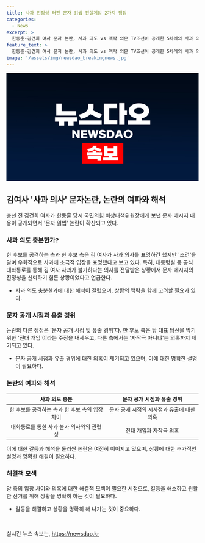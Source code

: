 ```yaml
---
title: 사과 진정성 터진 문자 읽씹 진실게임 2가지 쟁점
categories:
  - News
excerpt: >
  한동훈-김건희 여사 문자 논란, 사과 의도 vs 맥락 의문 TV조선이 공개한 5차례의 사과 의사 문자에 대한 논란. 한 후보 측은 읽씹 주장과 함께 김 여사의 사과가 불충분하다 주장하고, 여론은 맥락을 고려해야 한다는 입장. 또한 문자 공개 시점과 유출 경위에 대한 의혹도 제기되고 있다. 한 후보 측은 전대 개입을 주장하며 한편, 원 후보 측은 한 후보의 친한 기자들에게 문자를 보여준 적 없다고 반박하고 있다.
feature_text: >
  한동훈-김건희 여사 문자 논란, 사과 의도 vs 맥락 의문 TV조선이 공개한 5차례의 사과 의사 문자에 대한 논란. 한 후보 측은 읽씹 주장과 함께 김 여사의 사과가 불충분하다 주장하고, 여론은 맥락을 고려해야 한다는 입장. 또한 문자 공개 시점과 유출 경위에 대한 의혹도 제기되고 있다. 한 후보 측은 전대 개입을 주장하며 한편, 원 후보 측은 한 후보의 친한 기자들에게 문자를 보여준 적 없다고 반박하고 있다.
image: '/assets/img/newsdao_breakingnews.jpg'
---
```


<p><img src="/assets/img/newsdao_breakingnews.jpg" alt="cryptoinkorea 속보" /></p>

<h2 data-ke-size="size26">김여사 '사과 의사' 문자논란, 논란의 여파와 해석</h2>

<p data-ke-size="size16">총선 전 김건희 여사가 한동훈 당시 국민의힘 비상대책위원장에게 보낸 문자 메시지 내용이 공개되면서 '문자 읽씹' 논란이 확산되고 있다.</p>

<h3>사과 의도 충분한가?</h3>

<p data-ke-size="size16">한 후보를 공격하는 측과 한 후보 측은 김 여사가 사과 의사를 표명하긴 했지만 '조건'을 달며 우회적으로 사과에 소극적 입장을 표명했다고 보고 있다. 특히, 대통령실 등 공식 대화통로를 통해 김 여사 사과가 불가하다는 의사를 전달받은 상황에서 문자 메시지의 진정성을 신뢰하기 힘든 상황이었다고 언급한다.</p>

<ul>
<li>사과 의도 충분한가에 대한 해석이 갈렸으며, 상황의 맥락을 함께 고려할 필요가 있다.</li>
</ul>

<h3>문자 공개 시점과 유출 경위</h3>

<p data-ke-size="size16">논란의 다른 쟁점은 '문자 공개 시점 및 유출 경위'다. 한 후보 측은 당 대표 당선을 막기 위한 '전대 개입'이라는 주장을 내세우고, 다른 측에서는 '자작극 아니냐'는 의혹까지 제기되고 있다.</p>

<ul>
<li>문자 공개 시점과 유출 경위에 대한 의혹이 제기되고 있으며, 이에 대한 명확한 설명이 필요하다.</li>
</ul>

<h3>논란의 여파와 해석</h3>

<table>
<thead>
<tr>
<th style="text-align: center; height: 17px;"><b>사과 의도 충분</b></th>
<th style="text-align: center; height: 17px;"><b>문자 공개 시점과 유출 경위</b></th>
</tr>
</thead>
<tbody>
<tr>
<td style="text-align: center; height: 17px;">한 후보를 공격하는 측과 한 후보 측의 입장 차이</td>
<td style="text-align: center; height: 17px;">문자 공개 시점의 시사점과 유출에 대한 의혹</td>
</tr>
<tr>
<td style="text-align: center; height: 17px;">대화통로를 통한 사과 불가 의사와의 관련성</td>
<td style="text-align: center; height: 17px;">전대 개입과 자작극 의혹</td>
</tr>
</tbody>
</table>

<p data-ke-size="size16">이에 대한 갈등과 해석을 둘러싼 논란은 여전히 이어지고 있으며, 상황에 대한 추가적인 설명과 명확한 해결이 필요하다.</p>

<h3>해결책 모색</h3>

<p data-ke-size="size16">양 측의 입장 차이와 의혹에 대한 해결책 모색이 필요한 시점으로, 갈등을 해소하고 원활한 선거를 위해 상황을 명확히 하는 것이 필요하다.</p>

<ul>
<li>갈등을 해결하고 상황을 명확히 해 나가는 것이 중요하다.</li>
</ul>

<p data-ke-size="size16">&nbsp;</p>
실시간 뉴스 속보는, <a href="https://newsdao.kr" rel="dofollow">https://newsdao.kr</a>


